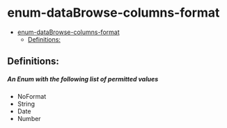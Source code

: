 <a name="enum-databrowse-columns-format"></a>
# enum-dataBrowse-columns-format
* [enum-dataBrowse-columns-format](#enum-databrowse-columns-format)
    * [Definitions:](#enum-databrowse-columns-format-definitions)

<a name="enum-databrowse-columns-format-definitions"></a>
## Definitions:
<a name="enum-databrowse-columns-format-definitions-an-enum-with-the-following-list-of-permitted-values"></a>
##### An Enum with the following list of permitted values
- NoFormat
- String
- Date
- Number
